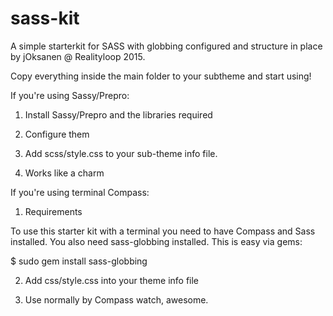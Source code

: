 # sass-kit
A simple starterkit for SASS with globbing configured and structure in place by jOksanen @ Realityloop 2015.

Copy everything inside the main folder to your subtheme and start using!

If you're using Sassy/Prepro:

  1. Install Sassy/Prepro and the libraries required

  2. Configure them

  3. Add scss/style.css to your sub-theme info file.

  4. Works like a charm

If you're using terminal Compass:

  1. Requirements

  To use this starter kit with a terminal you need to have Compass and Sass
  installed. You also need sass-globbing installed. This is easy via gems:

   $ sudo gem install sass-globbing

  2. Add css/style.css into your theme info file

  3. Use normally by Compass watch, awesome.

